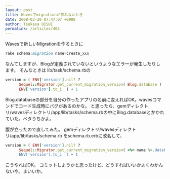 ```yaml
---
layout: post
title: Wavesでmigrationが作れないとき
date: 2008-03-20 07:47:07 +0900
author: Tsukasa OISHI
permalink: /articles/405
---
```


Wavesで新しいMigrationを作るときに

```ruby
rake schema:migration name=create_xxx
```

なんてしますが、Blogが定義されていないというようなエラーが発生したりします。
そんなときは lib/task/schema.rbの

```ruby
version = ( ENV['version'].nil? ?
      Sequel::Migrator.get_current_migration_version( Blog.database ) :
      ENV['version'].to_i  ) + 1
```

Blog.databaseの部分を自分の作ったアプリの名前に変えればOK。wavesコマンドでコード生成時にバグがあるのかな。
と思ったら、gemディレクトリ/wavesディレクトリ/app/lib/tasks/schema.rbの中にBlog.databaseとかかれていた。ベタうちかよ。

腹が立ったので直してみた。
gemディレクトリ/wavesディレクトリ/app/lib/tasks/schema.rb をschema.rb.erbに改名して、

```ruby
version = ( ENV['version'].nil? ?
      Sequel::Migrator.get_current_migration_version( <%= name %>.database ) :
      ENV['version'].to_i  ) + 1
```

こうやればOK。
コミットしようかと思ったけど、どうすればいいかよくわかんないや。まいいか。

